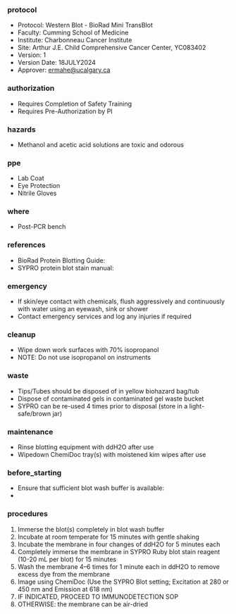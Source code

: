 
### protocol
- Protocol: Western Blot - BioRad Mini TransBlot
- Faculty: Cumming School of Medicine
- Institute: Charbonneau Cancer Institute
- Site: Arthur J.E. Child Comprehensive Cancer Center, YC083402
- Version: 1
- Version Date: 18JULY2024
- Approver: ermahe@ucalgary.ca

### authorization
- Requires Completion of Safety Training
- Requires Pre-Authorization by PI

### hazards
- Methanol and acetic acid solutions are toxic and odorous

### ppe
- Lab Coat
- Eye Protection
- Nitrile Gloves

### where
- Post-PCR bench

### references
- BioRad Protein Blotting Guide:
- SYPRO protein blot stain manual:

### emergency
- If skin/eye contact with chemicals, flush aggressively and continuously with water using an eyewash, sink or shower
- Contact emergency services and log any injuries if required

### cleanup
- Wipe down work surfaces with 70% isopropanol
- NOTE: Do not use isopropanol on instruments

### waste
- Tips/Tubes should be disposed of in yellow biohazard bag/tub
- Dispose of contaminated gels in contaminated gel waste bucket
- SYPRO can be re-used 4 times prior to disposal (store in a light-safe/brown jar)

### maintenance
- Rinse blotting equipment with ddH2O after use
- Wipedown ChemiDoc tray(s) with moistened kim wipes after use

### before_starting
- Ensure that sufficient blot wash buffer is available:
- 

### procedures
1. Immerse the blot(s) completely in blot wash buffer
2. Incubate at room temperate for 15 minutes with gentle shaking
3. Incubate the membrane in four changes of ddH2O for 5 minutes each
4. Completely immerse the membrane in SYPRO Ruby blot stain reagent (10-20 mL per blot) for 15 minutes
5. Wash the membrane 4–6 times for 1 minute each in ddH2O to remove excess dye from the membrane
6. Image using ChemiDoc (Use the SYPRO Blot setting; Excitation at 280 or 450 nm and Emission at 618 nm)
7. IF INDICATED, PROCEED TO IMMUNODETECTION SOP
8. OTHERWISE: the membrane can be air-dried
